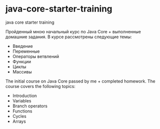 # java-core-starter-training
java core starter training

Пройденный мною начальный курс по Java Core + выполненные домашние задания.
В курсе рассмотрены следующие темы:
- Введение
- Переменные
- Операторы ветвлений
- Функции
- Циклы
- Массивы

The initial course on Java Core passed by me + completed homework.
The course covers the following topics:
- Introduction
- Variables
- Branch operators
- Functions
- Cycles
- Arrays
